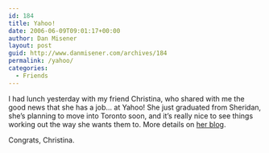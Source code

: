```yaml
---
id: 184
title: Yahoo!
date: 2006-06-09T09:01:17+00:00
author: Dan Misener
layout: post
guid: http://www.danmisener.com/archives/184
permalink: /yahoo/
categories:
  - Friends
---
```

I had lunch yesterday with my friend Christina, who shared with me the good news that she has a job&#8230; at Yahoo! She just graduated from Sheridan, she&#8217;s planning to move into Toronto soon, and it&#8217;s really nice to see things working out the way she wants them to. More details on [her blog](http://christinarcanales.com/blog/index.php/?p=8).

Congrats, Christina.